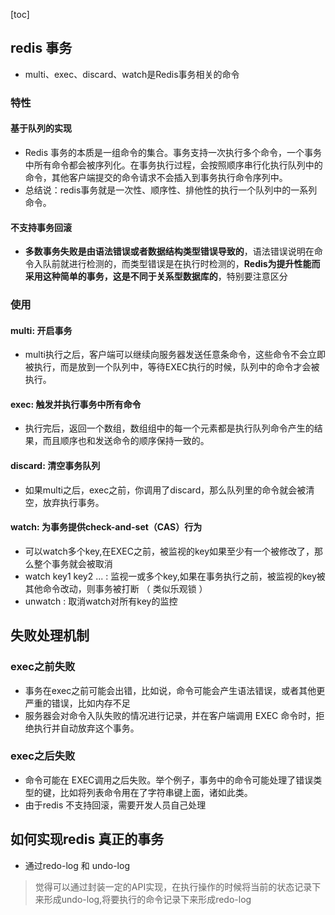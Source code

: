 [toc]

## redis 事务
- multi、exec、discard、watch是Redis事务相关的命令

### 特性
#### 基于队列的实现
- Redis 事务的本质是一组命令的集合。事务支持一次执行多个命令，一个事务中所有命令都会被序列化。在事务执行过程，会按照顺序串行化执行队列中的命令，其他客户端提交的命令请求不会插入到事务执行命令序列中。
- 总结说：redis事务就是一次性、顺序性、排他性的执行一个队列中的一系列命令。

#### 不支持事务回滚
- **多数事务失败是由语法错误或者数据结构类型错误导致的**，语法错误说明在命令入队前就进行检测的，而类型错误是在执行时检测的，**Redis为提升性能而采用这种简单的事务，这是不同于关系型数据库的**，特别要注意区分

### 使用
####  multi: 开启事务
- multi执行之后，客户端可以继续向服务器发送任意条命令，这些命令不会立即被执行，而是放到一个队列中，等待EXEC执行的时候，队列中的命令才会被执行。

#### exec: 触发并执行事务中所有命令
- 执行完后，返回一个数组，数组组中的每一个元素都是执行队列命令产生的结果，而且顺序也和发送命令的顺序保持一致的。

####  discard: 清空事务队列
- 如果multi之后，exec之前，你调用了discard，那么队列里的命令就会被清空，放弃执行事务。

#### watch: 为事务提供check-and-set（CAS）行为
- 可以watch多个key,在EXEC之前，被监视的key如果至少有一个被修改了，那么整个事务就会被取消
- watch key1 key2 ... : 监视一或多个key,如果在事务执行之前，被监视的key被其他命令改动，则事务被打断 （ 类似乐观锁 ）
- unwatch : 取消watch对所有key的监控


## 失败处理机制

### exec之前失败
-  事务在exec之前可能会出错，比如说，命令可能会产生语法错误，或者其他更严重的错误，比如内存不足
-  服务器会对命令入队失败的情况进行记录，并在客户端调用 EXEC 命令时，拒绝执行并自动放弃这个事务。

### exec之后失败
-  命令可能在 EXEC调用之后失败。举个例子，事务中的命令可能处理了错误类型的键，比如将列表命令用在了字符串键上面，诸如此类。
-  由于redis 不支持回滚，需要开发人员自己处理

## 如何实现redis 真正的事务
- 通过redo-log 和 undo-log
>觉得可以通过封装一定的API实现，在执行操作的时候将当前的状态记录下来形成undo-log,将要执行的命令记录下来形成redo-log